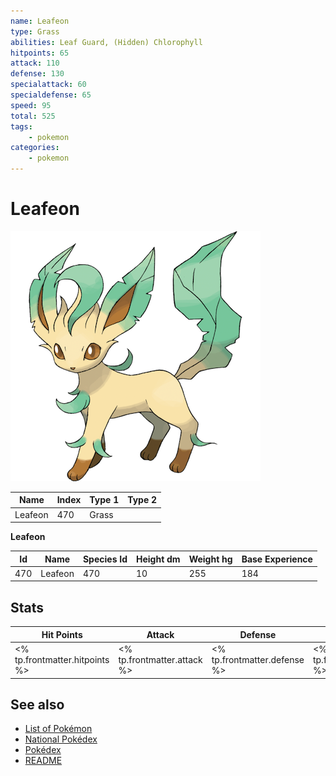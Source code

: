 ```yaml
---
name: Leafeon
type: Grass
abilities: Leaf Guard, (Hidden) Chlorophyll
hitpoints: 65
attack: 110
defense: 130
specialattack: 60
specialdefense: 65
speed: 95
total: 525
tags:
    - pokemon
categories:
    - pokemon
---
```


# Leafeon


![Leafeon](images/470.png)

| **Name** | **Index** | **Type 1** | **Type 2** |
|----|----|----|----|
| Leafeon | 470 | Grass  |  |

**Leafeon** 




| **Id** | **Name** | **Species Id** | **Height dm** | **Weight hg** | **Base Experience** |
|--------|----------|----------------|------------|------------|---------------------|
| 470 | Leafeon | 470 | 10 | 255 | 184 |



## Stats

| **Hit Points** | **Attack** | **Defense** | **Special Attack** | **Special Defense** | **Speed** | **Total** |
|----------------|------------|-------------|--------------------|---------------------|-----------|-----------|
| <% tp.frontmatter.hitpoints %> | <% tp.frontmatter.attack %> | <% tp.frontmatter.defense %> | <% tp.frontmatter.specialattack %> | <% tp.frontmatter.specialdefense %> | <% tp.frontmatter.speed %> | <% tp.frontmatter.total %> |

## See also

- [List of Pokémon](../pokemon.md)
- [National Pokédex](../national_pokedex.md)
- [Pokédex](../pokedex.md)
- [README](../README.md)
